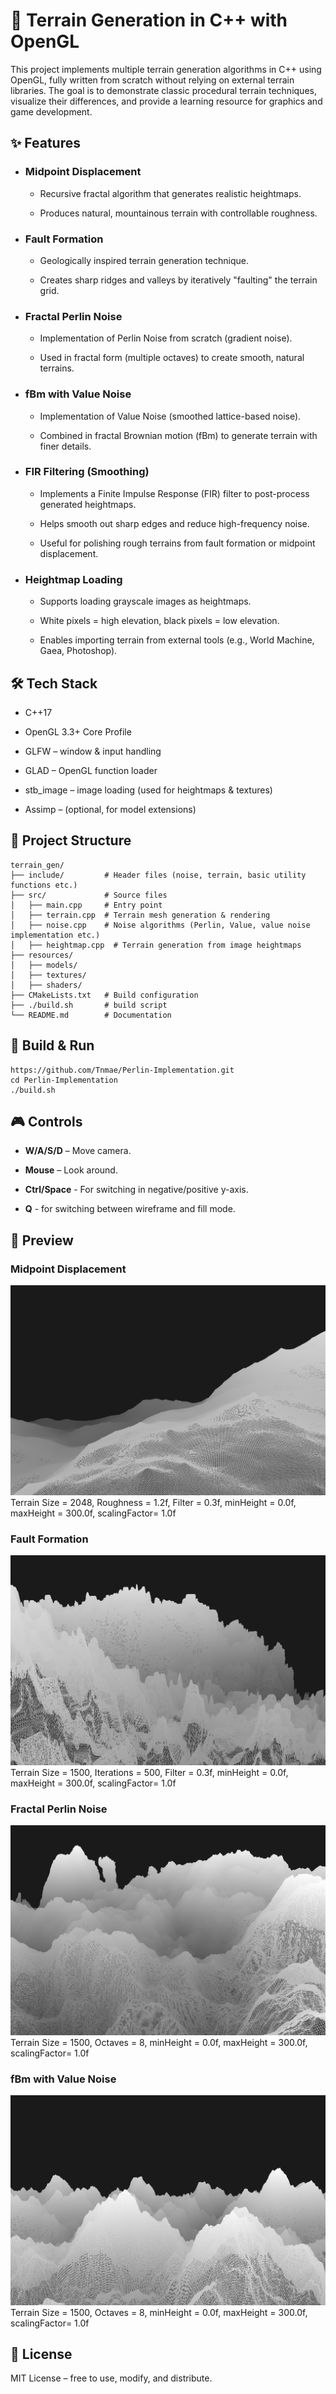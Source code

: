 # 🌄 Terrain Generation in C++ with OpenGL

This project implements multiple terrain generation algorithms in C++ using OpenGL, fully written from scratch without relying on external terrain libraries. The goal is to demonstrate classic procedural terrain techniques, visualize their differences, and provide a learning resource for graphics and game development.

## ✨ Features

- ### Midpoint Displacement
  - Recursive fractal algorithm that generates realistic heightmaps.

  - Produces natural, mountainous terrain with controllable roughness.

- ### Fault Formation
  - Geologically inspired terrain generation technique.

  - Creates sharp ridges and valleys by iteratively "faulting" the terrain grid.

- ### Fractal Perlin Noise
  - Implementation of Perlin Noise from scratch (gradient noise).

  - Used in fractal form (multiple octaves) to create smooth, natural terrains.

- ### fBm with Value Noise
  - Implementation of Value Noise (smoothed lattice-based noise).

  - Combined in fractal Brownian motion (fBm) to generate terrain with finer details.

- ### FIR Filtering (Smoothing)
  - Implements a Finite Impulse Response (FIR) filter to post-process generated heightmaps.

  - Helps smooth out sharp edges and reduce high-frequency noise.

  - Useful for polishing rough terrains from fault formation or midpoint displacement.

- ### Heightmap Loading
  - Supports loading grayscale images as heightmaps.

  - White pixels = high elevation, black pixels = low elevation.

  - Enables importing terrain from external tools (e.g., World Machine, Gaea, Photoshop).

## 🛠️ Tech Stack

- C++17

- OpenGL 3.3+ Core Profile

- GLFW – window & input handling

- GLAD – OpenGL function loader

- stb_image – image loading (used for heightmaps & textures)

- Assimp – (optional, for model extensions)

## 📂 Project Structure

```
terrain_gen/
├── include/         # Header files (noise, terrain, basic utility functions etc.)
├── src/             # Source files
│   ├── main.cpp     # Entry point
│   ├── terrain.cpp  # Terrain mesh generation & rendering
│   ├── noise.cpp    # Noise algorithms (Perlin, Value, value noise implementation etc.)
│   ├── heightmap.cpp  # Terrain generation from image heightmaps
├── resources/
│   ├── models/
│   ├── textures/
│   ├── shaders/
├── CMakeLists.txt   # Build configuration
├── ./build.sh       # build script
└── README.md        # Documentation

```

## 🚀 Build & Run

```
https://github.com/Tnmae/Perlin-Implementation.git
cd Perlin-Implementation
./build.sh
```

## 🎮 Controls

- **W/A/S/D** – Move camera.

- **Mouse** – Look around.

- **Ctrl/Space** - For switching in negative/positive y-axis.

- **Q** - for switching between wireframe and fill mode.

## 📸 Preview

### Midpoint Displacement

![Midpoint Displacement](images/MidPointDis.png)
Terrain Size = 2048, Roughness = 1.2f, Filter = 0.3f, minHeight = 0.0f, maxHeight = 300.0f, scalingFactor= 1.0f

### Fault Formation

![Fault Formation](images/FaultFormation.png)
Terrain Size = 1500, Iterations = 500, Filter = 0.3f, minHeight = 0.0f, maxHeight = 300.0f, scalingFactor= 1.0f

### Fractal Perlin Noise

![Fractal Perlin Noise](images/FractalPerlin.png)
Terrain Size = 1500, Octaves = 8, minHeight = 0.0f, maxHeight = 300.0f, scalingFactor= 1.0f

### fBm with Value Noise

![fBm Value Noise](images/fbmUsingValueNoise.png)
Terrain Size = 1500, Octaves = 8, minHeight = 0.0f, maxHeight = 300.0f, scalingFactor= 1.0f

## 📝 License

MIT License – free to use, modify, and distribute.
